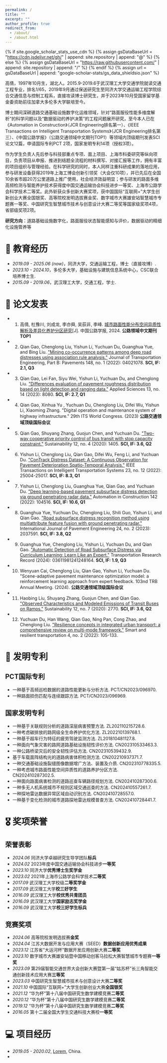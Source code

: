 ```yaml
---
permalink: /
title: ""
excerpt: ""
author_profile: true
redirect_from: 
  - /about/
  - /about.html
---
```


{% if site.google_scholar_stats_use_cdn %}
{% assign gsDataBaseUrl = "https://cdn.jsdelivr.net/gh/" | append: site.repository | append: "@" %}
{% else %}
{% assign gsDataBaseUrl = "https://raw.githubusercontent.com/" | append: site.repository | append: "/" %}
{% endif %}
{% assign url = gsDataBaseUrl | append: "google-scholar-stats/gs_data_shieldsio.json" %}

<span class='anchor' id='about-me'></span>

<p>
高倩，1997年10月生，湖北人。2015.9-2019.6于武汉理工大学交通学院就读交通工程专业，排名1/65，2019年9月通过保送研究生至同济大学交通运输工程学院综合交通信息与控制工程系，直接攻读博士研究生，并于2023年10月受国家留学基金委资助前往加拿大多伦多大学联培至今。

博士期间深耕道路交通基础设施数字化运维领域，针对“路面服役性能多维度解析”的科学问题以及“数据驱动的养护决策”的工程问题展开研究，至今本人已在《Automation in Construction》（JCR Engineering排名第一）、《IEEE Transactions on Intelligent Transportation Systems》（JCR Engineering排名第三）、《中国公路学报》（公路交通领域中文期刊TOP1）等领域内顶级期刊发表SCI论文12篇，申请国际专利PCT 2项，国家发明专利14项（授权3项）。

作为学生负责人先后参与科技部重点专项、面上项目、上海市科委研究等纵向项目，负责项目从申报、推进到结题全流程的材料撰写、对接汇报等工作，拥有丰富的项目组织与管理经验。在科学研究的同时，本人同样注重科研成果的落地应用，参与研发设备获得2019年上海工博会创新引领奖（大会仅10项），并已先后在全国10余省市超20万公里道路上推广使用，社会经济效益明显；参与研发的路面多维高频检测与智能养护技术获得度中国交通运输协会科技进步一等奖、上海市公路学会科学技术二等奖。此外斩获众多创新大赛奖项，获中国国际“互联网+”大学生创新创业大赛全国银奖、高等院校发明选拔赛金奖、数字城市大赛雄安站智慧城市专题赛一等奖、中国研究生智慧城市技术与创意设计大赛二等奖等国家级奖项4项，省部级奖项2项。

**研究方向**：道路基础设施数字化，路面服役状态智能感知与评价，数据驱动的精细化设施管养等
</p>

# 📖 教育经历
- *2019.09 - 2025.06 (now)*，同济大学，交通运输工程，博士（直接攻博）.
- *2023.10 - 2024.10*，多伦多大学，基础设施与建筑信息系统中心，CSC联合培养博士生.
- *2015.09 - 2019.06*，武汉理工大学，交通工程，学士. 


# 📝 论文发表 
- 1. 高倩, 杜豫川, 刘成龙, 李亦舜, 吴荻非, 李峰. [城市路面性能分布空间异质性解析及差异化养护分区研究](https://kns.cnki.net/kcms2/article/abstract?v=8pq0kR8SZyUqt9TxV4gegfdfKVntxh-s7RwYiYMg_7TzQ4rEWKriG8VEAq9HULjj2eYMqgGuv8mdzs_QvL7zsrWh8QiEn3l8Hf_rY9yhwo4nAhStnB5hjdDTdNEm3thJEbnEY_MTT2AnysrKVAdNUz65mPuDGJ7bzSv9A-GvFimHUItD_Nsa3IZ4JZNxwT9ZxCY_NfNk3h7so-982Zz9rxt-Js2JsHzoJcglp-ssVqsLzYoPnDg9HKpLxiH4ERIiEdGRBSqUJL5-PH1f1Y7eiJadl5gigpSIc4DNYP7BzNXvjxlcNmJkKiUpf1iKhMjxeSCOCEVlLUbdpbuJuZryhA==&uniplatform=NZKPT&language=CHS)[J]. 中国公路学报, 2024. **公路领域中文期刊TOP1**
- 2. Qian Gao, Chenglong Liu, Yishun Li, Yuchuan Du, Guanghua Yue, and Bing Liu. ["Mining co-occurrence patterns among deep road distresses using association rule analysis."](https://ascelibrary.org/doi/10.1061/JPEODX.0000328) Journal of Transportation Engineering, Part B: Pavements 148, no. 1 (2022): 04021078.  **SCI, IF: 2.1, Q3**
- 3. Qian Gao, Lei Fan, Siyu Wei, Yishun Li, Yuchuan Du, and Chenglong Liu. ["Differences evaluation of pavement roughness distribution based on light detection and ranging data."](https://ascelibrary.org/doi/10.1061/JPEODX.0000328) Applied Sciences 13, no. 14 (2023): 8080.  **SCI, IF: 2.7, Q1**
- 4. Qian Gao, Xinhua Yu , Yuchuan Du, Chenglong Liu, Difei Wu, Yishun Li, Xiaoming Zhang. "Digital operation and maintenance system of highway infrastructure." 29th ITS World Congress. (2023)  **公路交通领域顶级国际会议**
- 5. Qian Gao, Shuyang Zhang, Guojun Chen, and Yuchuan Du. ["Two-way cooperative priority control of bus transit with stop capacity constraint."](https://www.mdpi.com/2071-1050/12/4/1405) Sustainability 12, no. 4 (2020): 1405.  **SCI, IF: 3.6, Q2**
- 6. Yishun Li, Chenglong Liu, Qian Gao, Difei Wu, Feng Li, and Yuchuan Du. ["ConTrack Distress Dataset: A Continuous Observation for Pavement Deterioration Spatio-Temporal Analysis."](https://ieeexplore.ieee.org/document/9899382) IEEE Transactions on Intelligent Transportation Systems 23, no. 12 (2022): 25004-25017.  **SCI, IF: 8.3, Q1**
- 7. Yishun Li, Chenglong Liu, Guanghua Yue, Qian Gao, and Yuchuan Du. ["Deep learning-based pavement subsurface distress detection via ground penetrating radar data."](https://www.sciencedirect.com/science/article/pii/S0926580522003892) Automation in Construction 142 (2022): 104516.  **SCI, IF: 10.6, Q1**
- 8. Guanghua Yue, Yuchuan Du, Chenglong Liu, Shili Guo, Yishun Li, and Qian Gao. ["Road subsurface distress recognition method using multiattribute feature fusion with ground penetrating radar."](https://www.tandfonline.com/doi/abs/10.1080/10298436.2022.2037591) International Journal of Pavement Engineering 24, no. 2 (2023): 2037591.  **SCI, IF: 3.8, Q2**
- 9. Guanghua Yue, Chenglong Liu, Yishun Li, Yuchuan Du, and Qian Gao. ["Automatic Detection of Road Subsurface Distress via Curriculum Learning: Learn Like an Expert."](https://journals.sagepub.com/doi/abs/10.1177/03611981241248164) Transportation Research Record (2024): 03611981241248164.  **SCI, IF: 1.9, Q3**
- 10. Wenyuan Cai, Chenglong Liu, Qian Gao, Yishun Li, Yuchuan Du. "Scene-adaptive pavement maintenance optimization model: a reinforcement learning approach from expert feedback. 103nd TRB Annual Meeting. (2024).  **公路交通领域顶级国际会议**
- 11. Haobing Liu, Shuyang Zhang, Guojun Chen, and Qian Gao. ["Observed Characteristics and Modeled Emissions of Transit Buses on Ramps."](https://journals.sagepub.com/doi/abs/10.1177/03611981241248164) Sustainability 12, no. 7 (2020): 2770.  **SCI, IF: 3.6, Q2**
- 12. Yuchuan Du, Han Wang, Qian Gao, Ning Pan, Cong Zhao, and Chenglong Liu. ["Resilience concepts in integrated urban transport: a comprehensive review on multi-mode framework."](https://www.emerald.com/insight/content/doi/10.1108/SRT-06-2022-0013/full/html) Smart and resilient transportation 4, no. 2 (2022): 105-133.

# 📝 发明专利
##  PCT国际专利
- 一种基于高频巡检数据的道路性能更新与分析方法. PCT/CN2023/096970.
- 一种路面损伤匹配与连续跟踪方法. PCT/CN2023/096969.
##  国家发明专利
- 一种基于关联规则分析的道路深层病害预警方法. ZL202110215728.6.
- 一种考虑碳排放的路网级全生命养护优化方法. ZL202210139768.1.
- 一种基于超车行为特征的疲劳驾驶监测方法. ZL201810481127.8.
- 一种面向气象灾害的路网道路基础设施韧性评价方法. CN202310533463.3.
- 一种公路桥梁灾后的安全韧性评估方法. CN202310539432.9.
- 基于车载面阵结构光的道路病害体积检测方法. CN202210937371.7.
- 一种交通基础设施裂缝图像数据增广方法、装置及介质. CN202310778335.5.
- 一种考虑城市路面性能空间异质性的道路养护分区方法. CN202410287302.5.
- 一种面向路面病害检测的道路巡查车辆路径规划方法. CN202410287300.6.
- 一种多无人机系统城市不规则区域交通巡查的方法. CN202410557261.7.
- 一种探地雷达数据异常区域自动识别方法. CN202410728557.0.
- 一种基于变化检测的城市道路探地雷达规模普查方法. CN202410728441.7.


# 🎖 奖项荣誉
##  荣誉表彰
- *2024.06* 同济大学卓越研究生导学团队**标兵**
- *2024.02* 2023年度中国交通运输协会科技进步**一等奖**
- *2023.10* 同济大学**优秀博士生奖学金**
- *2023.02* 2021年上海市公路学会科学技术**二等奖**
- *2017.09* 武汉理工大学校级**二等奖学金**
- *2017.09* 武汉理工大学**校三好学生**
- *2016.09* 武汉理工大学**校优秀共青团员**
- *2016.09* 武汉理工大学**国家励志奖学金**
- *2016.09* 武汉理工大学**校三好学生标兵**
## 竞赛奖项
- *2024.06* 高等院校发明选拔赛**金奖**
- *2024.04* 江苏大数据开发与应用大赛（SEED）**数据创新应用优秀成果**
- *2023.12* 江苏省“大运河杯”数据开发应用创新大赛**二等奖**
- *2023.10* 数字城市大赛雄安站暨中国移动创客马拉松大赛智慧城市专题赛**一等奖**
- *2023.09* 第29届智能交通世界大会创新大赛暨第一届“姑苏杯”长三角智能交通创新技术应用大赛**三等奖**
- *2023.03* 中国研究生智慧城市技术与创意设计大赛**二等奖**
- *2021.10* 中国国际“互联网+”大学生创新创业大赛**全国银奖**
- *2021.12* “华为杯”第十八届中国研究生数学建模竞赛**二等奖**
- *2020.12* “华为杯”第十八届中国研究生数学建模竞赛**二等奖**
- *2019.12* “华为杯”第十八届中国研究生数学建模竞赛**二等奖**
- *2016.05* 第十二届全国大学生交通科技大赛校**一等奖**


# 💻 项目经历
- *2019.05 - 2020.02*, [Lorem](https://github.com/), China.
- 
